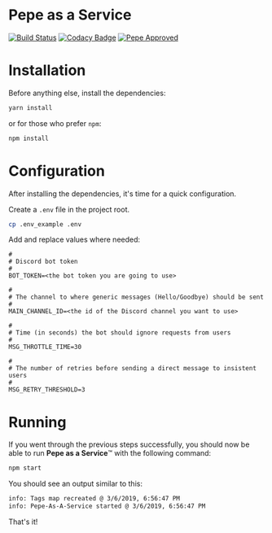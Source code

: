 # Pepe as a Service

[![Build Status](https://travis-ci.com/tiagojpdias/pepe-as-a-service.svg?branch=master)](https://travis-ci.com/tiagojpdias/pepe-as-a-service)
[![Codacy Badge](https://api.codacy.com/project/badge/Grade/e378655234fa43cb93d1fd4f84b346e5)](https://app.codacy.com/app/tiagojpdias/pepe-as-a-service?utm_source=github.com&utm_medium=referral&utm_content=tiagojpdias/pepe-as-a-service&utm_campaign=Badge_Grade_Dashboard)
[![Pepe Approved](https://img.shields.io/badge/World%20Pepe%20Association-approved-brightgreen.svg)](https://img.shields.io/badge/World%20Pepe%20Association-approved-brightgreen.svg)

# Installation

Before anything else, install the dependencies:

```sh
yarn install
```

or for those who prefer `npm`:

```sh
npm install
```

# Configuration

After installing the dependencies, it's time for a quick configuration.

Create a `.env` file in the project root.

```sh
cp .env_example .env
```

Add and replace values where needed:

```env
#
# Discord bot token
#
BOT_TOKEN=<the bot token you are going to use>

#
# The channel to where generic messages (Hello/Goodbye) should be sent
#
MAIN_CHANNEL_ID=<the id of the Discord channel you want to use>

#
# Time (in seconds) the bot should ignore requests from users
#
MSG_THROTTLE_TIME=30

#
# The number of retries before sending a direct message to insistent users
#
MSG_RETRY_THRESHOLD=3
```

# Running

If you went through the previous steps successfully, you should now be able to run **Pepe as a Service**™ with the following command:

```sh
npm start
```

You should see an output similar to this:

```sh
info: Tags map recreated @ 3/6/2019, 6:56:47 PM
info: Pepe-As-A-Service started @ 3/6/2019, 6:56:47 PM
```

That's it!
